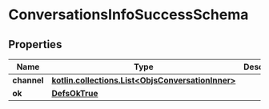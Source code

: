 
# ConversationsInfoSuccessSchema

## Properties
Name | Type | Description | Notes
------------ | ------------- | ------------- | -------------
**channel** | [**kotlin.collections.List&lt;ObjsConversationInner&gt;**](ObjsConversationInner.md) |  | 
**ok** | [**DefsOkTrue**](DefsOkTrue.md) |  | 



